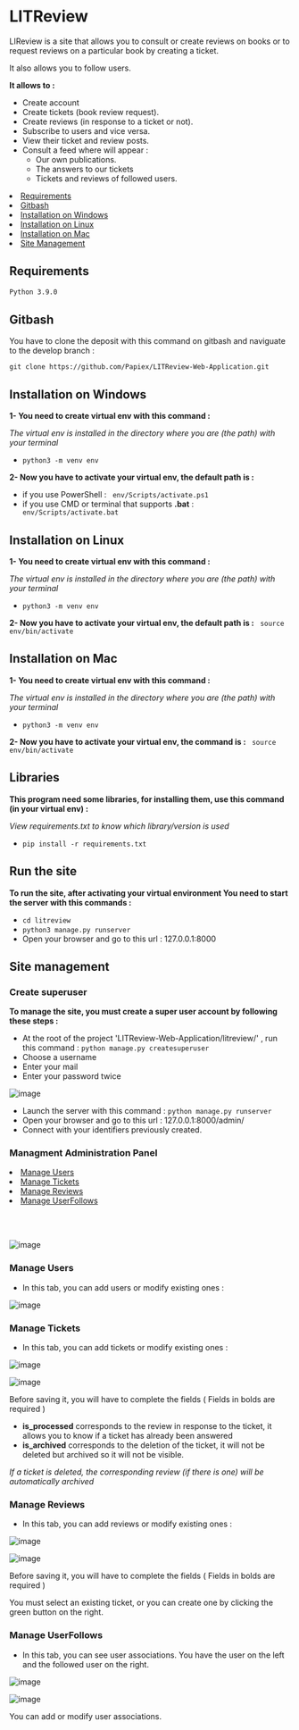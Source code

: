 # LITReview

LIReview is a site that allows you to consult or create reviews on books or to request reviews on a particular book by creating a ticket.

It also allows you to follow users.

__It allows to :__

- Create account
- Create tickets (book review request).
- Create reviews (in response to a ticket or not).
- Subscribe to users and vice versa.
- View their ticket and review posts.
- Consult a feed where will appear :
  - Our own publications.
  - The answers to our tickets
  - Tickets and reviews of followed users.

<li><a href="#requirements">Requirements</a></li>
<li><a href="#gitbash">Gitbash</a></li>
<li><a href="#installation-on-windows">Installation on Windows</a></li>
<li><a href="#installation-on-linux">Installation on Linux</a></li>
<li><a href="#installation-on-mac">Installation on Mac</a></li>
<li><a href="#site-management">Site Management</a></li>


## Requirements
```bash
Python 3.9.0
```
## Gitbash
You have to clone the deposit with this command on gitbash and naviguate to the develop branch :
```
git clone https://github.com/Papiex/LITReview-Web-Application.git
```

## Installation on Windows
__1- You need to create virtual env with this command :__

*The virtual env is installed in the directory where you are (the path) with your terminal*

- ```python3 -m venv env```

__2- Now you have to activate your virtual env, the default path is :__
- if you use PowerShell :
``` env/Scripts/activate.ps1```
- if you use CMD or terminal that supports __.bat__ :
``` env/Scripts/activate.bat```

## Installation on Linux
__1- You need to create virtual env with this command :__

*The virtual env is installed in the directory where you are (the path) with your terminal*

- ```python3 -m venv env```

__2- Now you have to activate your virtual env, the default path is :__
``` source env/bin/activate```

## Installation on Mac
__1- You need to create virtual env with this command :__

*The virtual env is installed in the directory where you are (the path) with your terminal*

- ```python3 -m venv env```

__2- Now you have to activate your virtual env, the command is :__
``` source env/bin/activate```

## Libraries
__This program need some libraries, for installing them, use this command (in your virtual env) :__

*View requirements.txt to know which library/version is used*

- ```pip install -r requirements.txt```

## Run the site
__To run the site, after activating your virtual environment
You need to start the server with this commands :__

- ```cd litreview```
- ```python3 manage.py runserver```
- Open your browser and go to this url : 127.0.0.1:8000


## Site management

### Create superuser
__To manage the site, you must create a super user account by following these steps :__
- At the root of the project 'LITReview-Web-Application/litreview/' , run this command :
```python manage.py createsuperuser```
- Choose a username
- Enter your mail
- Enter your password twice

![image](https://user-images.githubusercontent.com/81369778/152770521-eba4163a-fbc0-4889-a2bd-e3a6544cc391.png)

- Launch the server with this command : ```python manage.py runserver```
- Open your browser and go to this url : 127.0.0.1:8000/admin/
- Connect with your identifiers previously created.

### Managment Administration Panel

<li><a href="#manage-users">Manage Users</a></li>
<li><a href="#manage-tickets">Manage Tickets</a></li>
<li><a href="#manage-reviews">Manage Reviews</a></li>
<li><a href="#manage-userfollows">Manage UserFollows</a></li>

<br></br>

![image](https://user-images.githubusercontent.com/81369778/154242862-aa459878-3c68-403f-bae2-99f309787ae8.png)

### Manage Users

- In this tab, you can add users or modify existing ones :

![image](https://user-images.githubusercontent.com/81369778/154245543-7269a607-6f9d-474b-9808-f901a598f8c6.png)

### Manage Tickets

- In this tab, you can add tickets or modify existing ones :

![image](https://user-images.githubusercontent.com/81369778/154245964-33bc208b-c6ef-43ef-9123-eaf7ccbbe399.png)

![image](https://user-images.githubusercontent.com/81369778/154246205-cfff2b89-4dea-4cfa-94c7-00d89aa45d7d.png)

Before saving it, you will have to complete the fields ( Fields in bolds are required )
 - __is_processed__ corresponds to the review in response to the ticket, it allows you to know if a ticket has already been answered
 - __is_archived__ corresponds to the deletion of the ticket, it will not be deleted but archived so it will not be visible.
 
 _If a ticket is deleted, the corresponding review (if there is one) will be automatically archived_

### Manage Reviews

- In this tab, you can add reviews or modify existing ones :

![image](https://user-images.githubusercontent.com/81369778/154248008-2acf4c79-6252-4938-ad35-d83c27e9e3a5.png)

![image](https://user-images.githubusercontent.com/81369778/154248172-c22e881b-a068-44d7-b812-5976eab8edb2.png)

Before saving it, you will have to complete the fields ( Fields in bolds are required )

You must select an existing ticket, or you can create one by clicking the green button on the right.

### Manage UserFollows

- In this tab, you can see user associations. You have the user on the left and the followed user on the right.

![image](https://user-images.githubusercontent.com/81369778/154249347-203f92be-51e1-488a-a851-c53a5af78fa1.png)

![image](https://user-images.githubusercontent.com/81369778/154250049-df959f23-eadd-4c36-a28d-d57e04d688e9.png)

You can add or modify user associations.
